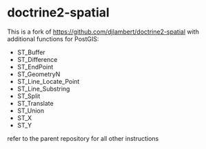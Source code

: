 # doctrine2-spatial

This is a fork of https://github.com/djlambert/doctrine2-spatial with additional functions for PostGIS:

* ST_Buffer
* ST_Difference
* ST_EndPoint
* ST_GeometryN
* ST_Line_Locate_Point
* ST_Line_Substring
* ST_Split
* ST_Translate
* ST_Union
* ST_X
* ST_Y

refer to the parent repository for all other instructions

